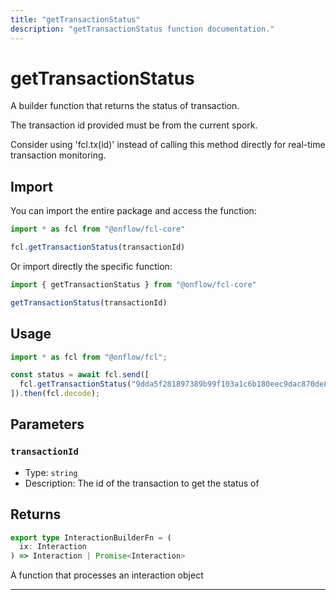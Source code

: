 ```yaml
---
title: "getTransactionStatus"
description: "getTransactionStatus function documentation."
---
```


<!-- THIS DOCUMENT IS AUTO-GENERATED FROM [onflow/fcl-core/../sdk/src/build/build-get-transaction-status.ts](https://github.com/onflow/fcl-js/tree/master/packages/fcl-core/../sdk/src/build/build-get-transaction-status.ts). DO NOT EDIT MANUALLY -->

# getTransactionStatus

A builder function that returns the status of transaction.

The transaction id provided must be from the current spork.

Consider using 'fcl.tx(id)' instead of calling this method directly for real-time transaction monitoring.

## Import

You can import the entire package and access the function:

```typescript
import * as fcl from "@onflow/fcl-core"

fcl.getTransactionStatus(transactionId)
```

Or import directly the specific function:

```typescript
import { getTransactionStatus } from "@onflow/fcl-core"

getTransactionStatus(transactionId)
```

## Usage

```typescript
import * as fcl from "@onflow/fcl";

const status = await fcl.send([
  fcl.getTransactionStatus("9dda5f281897389b99f103a1c6b180eec9dac870de846449a302103ce38453f3")
]).then(fcl.decode);
```

## Parameters

### `transactionId` 


- Type: `string`
- Description: The id of the transaction to get the status of


## Returns

```typescript
export type InteractionBuilderFn = (
  ix: Interaction
) => Interaction | Promise<Interaction>
```


A function that processes an interaction object

---
